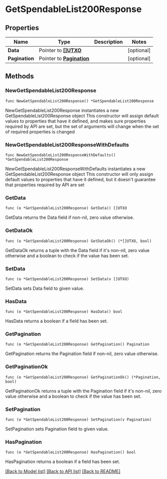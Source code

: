 # GetSpendableList200Response

## Properties

Name | Type | Description | Notes
------------ | ------------- | ------------- | -------------
**Data** | Pointer to [**[]UTXO**](UTXO.md) |  | [optional] 
**Pagination** | Pointer to [**Pagination**](Pagination.md) |  | [optional] 

## Methods

### NewGetSpendableList200Response

`func NewGetSpendableList200Response() *GetSpendableList200Response`

NewGetSpendableList200Response instantiates a new GetSpendableList200Response object
This constructor will assign default values to properties that have it defined,
and makes sure properties required by API are set, but the set of arguments
will change when the set of required properties is changed

### NewGetSpendableList200ResponseWithDefaults

`func NewGetSpendableList200ResponseWithDefaults() *GetSpendableList200Response`

NewGetSpendableList200ResponseWithDefaults instantiates a new GetSpendableList200Response object
This constructor will only assign default values to properties that have it defined,
but it doesn't guarantee that properties required by API are set

### GetData

`func (o *GetSpendableList200Response) GetData() []UTXO`

GetData returns the Data field if non-nil, zero value otherwise.

### GetDataOk

`func (o *GetSpendableList200Response) GetDataOk() (*[]UTXO, bool)`

GetDataOk returns a tuple with the Data field if it's non-nil, zero value otherwise
and a boolean to check if the value has been set.

### SetData

`func (o *GetSpendableList200Response) SetData(v []UTXO)`

SetData sets Data field to given value.

### HasData

`func (o *GetSpendableList200Response) HasData() bool`

HasData returns a boolean if a field has been set.

### GetPagination

`func (o *GetSpendableList200Response) GetPagination() Pagination`

GetPagination returns the Pagination field if non-nil, zero value otherwise.

### GetPaginationOk

`func (o *GetSpendableList200Response) GetPaginationOk() (*Pagination, bool)`

GetPaginationOk returns a tuple with the Pagination field if it's non-nil, zero value otherwise
and a boolean to check if the value has been set.

### SetPagination

`func (o *GetSpendableList200Response) SetPagination(v Pagination)`

SetPagination sets Pagination field to given value.

### HasPagination

`func (o *GetSpendableList200Response) HasPagination() bool`

HasPagination returns a boolean if a field has been set.


[[Back to Model list]](../README.md#documentation-for-models) [[Back to API list]](../README.md#documentation-for-api-endpoints) [[Back to README]](../README.md)


